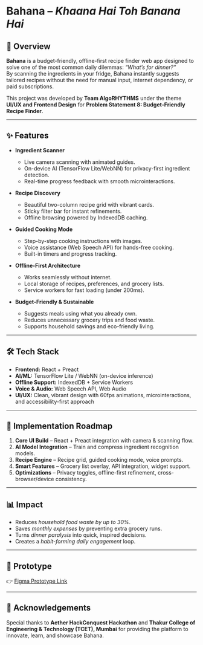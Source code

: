 # Bahana – *Khaana Hai Toh Banana Hai*  

## 📌 Overview  
**Bahana** is a budget-friendly, offline-first recipe finder web app designed to solve one of the most common daily dilemmas: *“What’s for dinner?”*  
By scanning the ingredients in your fridge, Bahana instantly suggests tailored recipes without the need for manual input, internet dependency, or paid subscriptions.  

This project was developed by **Team AlgoRHYTHMS** under the theme **UI/UX and Frontend Design** for **Problem Statement 8: Budget-Friendly Recipe Finder**.  

---

## ✨ Features  
- **Ingredient Scanner**  
  - Live camera scanning with animated guides.  
  - On-device AI (TensorFlow Lite/WebNN) for privacy-first ingredient detection.  
  - Real-time progress feedback with smooth microinteractions.  

- **Recipe Discovery**  
  - Beautiful two-column recipe grid with vibrant cards.  
  - Sticky filter bar for instant refinements.  
  - Offline browsing powered by IndexedDB caching.  

- **Guided Cooking Mode**  
  - Step-by-step cooking instructions with images.  
  - Voice assistance (Web Speech API) for hands-free cooking.  
  - Built-in timers and progress tracking.  

- **Offline-First Architecture**  
  - Works seamlessly without internet.  
  - Local storage of recipes, preferences, and grocery lists.  
  - Service workers for fast loading (under 200ms).  

- **Budget-Friendly & Sustainable**  
  - Suggests meals using what you already own.  
  - Reduces unnecessary grocery trips and food waste.  
  - Supports household savings and eco-friendly living.  

---

## 🛠 Tech Stack  
- **Frontend:** React + Preact  
- **AI/ML:** TensorFlow Lite / WebNN (on-device inference)  
- **Offline Support:** IndexedDB + Service Workers  
- **Voice & Audio:** Web Speech API, Web Audio  
- **UI/UX:** Clean, vibrant design with 60fps animations, microinteractions, and accessibility-first approach  

---

## 🚀 Implementation Roadmap  
1. **Core UI Build** – React + Preact integration with camera & scanning flow.  
2. **AI Model Integration** – Train and compress ingredient recognition models.  
3. **Recipe Engine** – Recipe grid, guided cooking mode, voice prompts.  
4. **Smart Features** – Grocery list overlay, API integration, widget support.  
5. **Optimizations** – Privacy toggles, offline-first refinement, cross-browser/device consistency.  

---

## 📊 Impact  
- Reduces *household food waste by up to 30%*.  
- Saves *monthly expenses* by preventing extra grocery runs.  
- Turns *dinner paralysis* into quick, inspired decisions.  
- Creates a *habit-forming daily engagement* loop.  

---

## 🎨 Prototype  
👉 [Figma Prototype Link](https://www.figma.com/proto/MpAqx02Z9RsI25831auIUp/Untitled?node-id=10-288&m=draw&scaling=min-zoom&content-scaling=fixed&page-id=0%3A1&starting-point-node-id=10%3A289)  

---

## 🙏 Acknowledgements  
Special thanks to **Aether HackConquest Hackathon** and **Thakur College of Engineering & Technology (TCET), Mumbai** for providing the platform to innovate, learn, and showcase Bahana.  
